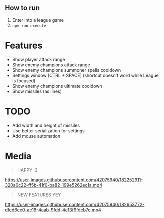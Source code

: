 

## How to run

1. Enter into a league game
2. `npm run execute`

# Features

- Show player attack range
- Show enemy champions attack range
- Show enemy champions summoner spells cooldown
- Settings window [CTRL + SPACE] (shortcut doesn't word while League is focused)
- Show enemy champions ultimate cooldown
- Show missiles (as lines)

# TODO

- Add width and height of missiles
- Use better serialization for settings
- Add mouse automation


# Media


> HAPPY :3

https://user-images.githubusercontent.com/42075940/182252911-320a0c22-ff5b-41f0-ba82-199e5262ec1a.mp4

> NEW FEATURES YEY

https://user-images.githubusercontent.com/42075940/182653772-dfed6ee0-ae16-4aab-9fdd-4c13f9fdcb7c.mp4

